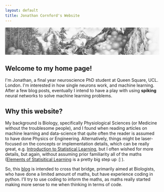 ```yaml
---
layout: default
title: Jonathan Cornford's Website
---
```

<img src="img/anouk_croppedv2.jpeg">

## Welcome to my home page!
I'm Jonathan, a final year neuroscience PhD student at Queen Square, UCL. London. I'm interested in how single neurons work, and machine learning.
After a few blog posts, eventually I intend to have a play with using **spiking** neural networks to solve machine learning problems.
 
 

## Why this website?
My background is Biology, specifically Physiological Sciences (or Medicine without the troublesome people), and I found when reading articles on machine learning
 and data-science that quite often the reader is assumed to have done Physics or Engineering. Alternatively, things might be laser-focused on the concepts
  or implementation details, which can be really great, e.g. [Introduction to Statistical Learning](http://www-bcf.usc.edu/~gareth/ISL/), but I often
 wished for more details, but again, without assuming prior familiarity all of the maths ([Elements of Statisitical Learning](https://statweb.stanford.edu/~tibs/ElemStatLearn/)
 is a pretty big step up :] ). 
 
 
So, this [blog](/blog) is intended to cross that bridge, primarily aimed at Biologists, who have done a limited amount of maths, but have experience coding in python.
I'll try to use coding to inform the maths, as maths really started making more sense to me when thinking in terms of code. 

<a href="{{ blog | prepend: site.baseurl }}">